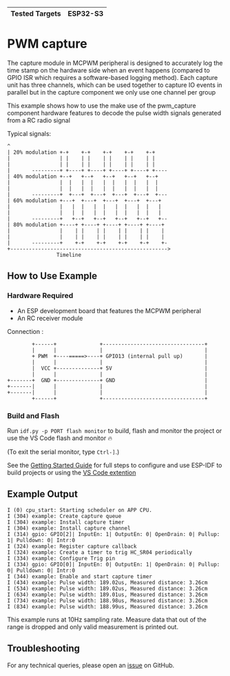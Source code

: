| Tested Targets | ESP32-S3 |
| -------------- | -------- |

# PWM capture

The capture module in MCPWM peripheral is designed to accurately log the time stamp on the hardware side when an event happens (compared to GPIO ISR which requires a software-based logging method). Each capture unit has three channels, which can be used together to capture IO events in parallel but in the capture component we only use one channel per group

This example shows how to use the make use of the pwm_capture component hardware features to decode the pulse width signals generated from a RC radio signal

Typical signals:

```
^
| 20% modulation +-+    +-+    +-+    +-+    +-+
|                | |    | |    | |    | |    | |
|                | |    | |    | |    | |    | |
|       ---------+ +----+ +----+ +----+ +----+ +----
| 40% modulation +--+   +--+   +--+   +--+   +--+
|                |  |   |  |   |  |   |  |   |  |
|                |  |   |  |   |  |   |  |   |  |
|       ---------+  +---+  +---+  +---+  +---+  +---
| 60% modulation +---+  +---+  +---+  +---+  +---+
|                |   |  |   |  |   |  |   |  |   |
|                |   |  |   |  |   |  |   |  |   |
|       ---------+   +--+   +--+   +--+   +--+   +--
| 80% modulation +----+ +----+ +----+ +----+ +----+
|                |    | |    | |    | |    | |    |
|                |    | |    | |    | |    | |    |
|       ---------+    +-+    +-+    +-+    +-+    +-
+--------------------------------------------------->
                Timeline
```

## How to Use Example

### Hardware Required

* An ESP development board that features the MCPWM peripheral
* An RC receiver module

Connection :

```
        +------+              +---------------------------------+
        |      |              |                                 |
        + PWM  +----=====>----+ GPIO13 (internal pull up)       |
        |      |              |                                 |
        |  VCC +--------------+ 5V                              |
        |      |              |                                 |
+-------+  GND +--------------+ GND                             |
+-------|      |              |                                 |
+-------|      |              |                                 |
        +------+              +---------------------------------+
```

### Build and Flash

Run `idf.py -p PORT flash monitor` to build, flash and monitor the project or use the VS Code flash and monitor 🔥

(To exit the serial monitor, type ``Ctrl-]``.)

See the [Getting Started Guide](https://docs.espressif.com/projects/esp-idf/en/latest/get-started/index.html) for full steps to configure and use ESP-IDF to build projects or using the [VS Code extention](https://github.com/espressif/vscode-esp-idf-extension/blob/master/docs/tutorial/basic_use.md)

## Example Output

```
I (0) cpu_start: Starting scheduler on APP CPU.
I (304) example: Create capture queue
I (304) example: Install capture timer
I (304) example: Install capture channel
I (314) gpio: GPIO[2]| InputEn: 1| OutputEn: 0| OpenDrain: 0| Pullup: 1| Pulldown: 0| Intr:0
I (324) example: Register capture callback
I (324) example: Create a timer to trig HC_SR04 periodically
I (334) example: Configure Trig pin
I (334) gpio: GPIO[0]| InputEn: 0| OutputEn: 1| OpenDrain: 0| Pullup: 0| Pulldown: 0| Intr:0
I (344) example: Enable and start capture timer
I (434) example: Pulse width: 189.02us, Measured distance: 3.26cm
I (534) example: Pulse width: 189.02us, Measured distance: 3.26cm
I (634) example: Pulse width: 189.01us, Measured distance: 3.26cm
I (734) example: Pulse width: 188.98us, Measured distance: 3.26cm
I (834) example: Pulse width: 188.99us, Measured distance: 3.26cm
```

This example runs at 10Hz sampling rate. Measure data that out of the range is dropped and only valid measurement is printed out.

## Troubleshooting

For any technical queries, please open an [issue](https://github.com/smartflocks/ackermann-vehicle-esp/issues) on GitHub.